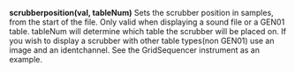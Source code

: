 <a name="scrubberposition_gentable"></a>**scrubberposition(val, tableNum)** Sets the scrubber position in samples, from the start of the file. Only valid when displaying a sound file or a GEN01 table. tableNum will determine which table the scrubber will be placed on. If you wish to display a scrubber with other table types(non GEN01) use an image and an identchannel. See the GridSequencer instrument as an example.

